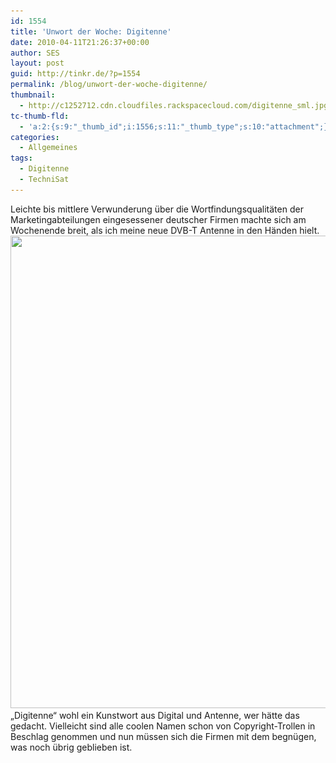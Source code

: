 ```yaml
---
id: 1554
title: 'Unwort der Woche: Digitenne'
date: 2010-04-11T21:26:37+00:00
author: SES
layout: post
guid: http://tinkr.de/?p=1554
permalink: /blog/unwort-der-woche-digitenne/
thumbnail:
  - http://c1252712.cdn.cloudfiles.rackspacecloud.com/digitenne_sml.jpg
tc-thumb-fld:
  - 'a:2:{s:9:"_thumb_id";i:1556;s:11:"_thumb_type";s:10:"attachment";}'
categories:
  - Allgemeines
tags:
  - Digitenne
  - TechniSat
---
```

Leichte bis mittlere Verwunderung über die Wortfindungsqualitäten der Marketingabteilungen eingesessener deutscher Firmen machte sich am Wochenende breit, als ich meine neue DVB-T Antenne in den Händen hielt.
<img loading="lazy" src="/assets/2010/04/digitenne.jpg" alt="" title="Digitenne vom TechniSat" width="606" height="756" class="alignnone size-full wp-image-1555" srcset="/assets/2010/04/digitenne.jpg 606w, /assets/2010/04/digitenne-240x300.jpg 240w" sizes="(max-width: 606px) 100vw, 606px" />
&#8222;Digitenne&#8220; wohl ein Kunstwort aus Digital und Antenne, wer hätte das gedacht.
Vielleicht sind alle coolen Namen schon von Copyright-Trollen in Beschlag genommen und nun müssen sich die Firmen mit dem begnügen, was noch übrig geblieben ist.
